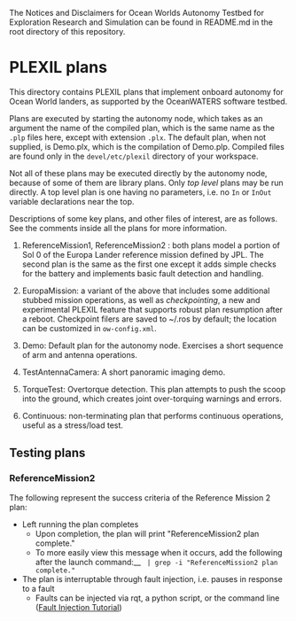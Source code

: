 The Notices and Disclaimers for Ocean Worlds Autonomy Testbed for Exploration
Research and Simulation can be found in README.md in the root directory of
this repository.

PLEXIL plans
============

This directory contains PLEXIL plans that implement onboard autonomy for Ocean
World landers, as supported by the OceanWATERS software testbed.

Plans are executed by starting the autonomy node, which takes as an argument the
name of the compiled plan, which is the same name as the `.plp` files here,
except with extension `.plx`.  The default plan, when not supplied, is Demo.plx,
which is the compilation of Demo.plp.  Compiled files are found only in the
`devel/etc/plexil` directory of your workspace.

Not all of these plans may be executed directly by the autonomy node, because of
some of them are library plans.  Only _top level_ plans may be run directly.  A
top level plan is one having no parameters, i.e. no `In` or `InOut` variable
declarations near the top.

Descriptions of some key plans, and other files of interest, are as follows.
See the comments inside all the plans for more information.

1. ReferenceMission1, ReferenceMission2 : both plans model a portion of Sol 0 of
   the Europa Lander reference mission defined by JPL.  The second plan is the
   same as the first one except it adds simple checks for the battery and
   implements basic fault detection and handling.

2. EuropaMission: a variant of the above that includes some additional stubbed
   mission operations, as well as _checkpointing_, a new and experimental PLEXIL
   feature that supports robust plan resumption after a reboot.  Checkpoint
   filers are saved to ~/.ros by default; the location can be customized in
   `ow-config.xml`.

3. Demo: Default plan for the autonomy node.  Exercises a short sequence of arm
   and antenna operations.

4. TestAntennaCamera: A short panoramic imaging demo.

5. TorqueTest: Overtorque detection.  This plan attempts to push the scoop into
   the ground, which creates joint over-torquing warnings and errors.

6. Continuous: non-terminating plan that performs continuous operations, useful
   as a stress/load test.

Testing plans
-------------

### ReferenceMission2 ###

The following represent the success criteria of the Reference Mission 2 plan: 
- Left running the plan completes
	- Upon completion, the plan will print "ReferenceMission2 plan 
	complete."
	- To more easily view this message when it occurs, add the following
 	after the launch command:__
	 ` | grep -i "ReferenceMission2 plan complete."`
- The plan is interruptable through fault injection, i.e. pauses in 
response to a fault
	- Faults can be injected via rqt, a python script, or the command line
 ([Fault Injection Tutorial](https://github.com/nasa/ow_simulator/blob/master/ow_faults/README.md))
